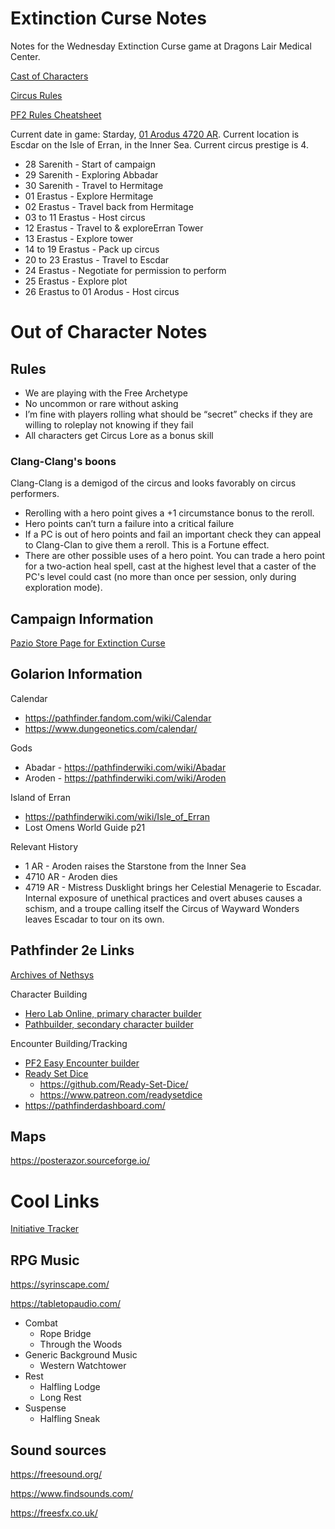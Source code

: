 # Extinction Curse Notes
Notes for the Wednesday Extinction Curse game at Dragons Lair Medical Center.

[Cast of Characters](Characters.md)

[Circus Rules](circus.md)

[PF2 Rules Cheatsheet](rules.md)

Current date in game: Starday, [01 Arodus 4720 AR](https://www.dungeonetics.com/calendar/?calyear=4720&month=7&start_dow=1). Current location is Escdar on the Isle of Erran, in the Inner Sea. Current circus prestige is 4.
* 28 Sarenith - Start of campaign
* 29 Sarenith - Exploring Abbadar
* 30 Sarenith - Travel to Hermitage
* 01 Erastus - Explore Hermitage
* 02 Erastus - Travel back from Hermitage
* 03 to 11 Erastus - Host circus
* 12 Erastus - Travel to & exploreErran Tower
* 13 Erastus - Explore tower
* 14 to 19 Erastus - Pack up circus
* 20 to 23 Erastus - Travel to Escdar
* 24 Erastus - Negotiate for permission to perform
* 25 Erastus - Explore plot
* 26 Erastus to 01 Arodus - Host circus

# Out of Character Notes
## Rules
* We are playing with the Free Archetype
* No uncommon or rare without asking
* I’m fine with players rolling what should be “secret” checks if they are willing to roleplay not knowing if they fail
* All characters get Circus Lore as a bonus skill
### Clang-Clang's boons
Clang-Clang is a demigod of the circus and looks favorably on circus performers. 
* Rerolling with a hero point gives a +1 circumstance bonus to the reroll.
* Hero points can’t turn a failure into a critical failure
* If a PC is out of hero points and fail an important check they can appeal to Clang-Clan to give them a reroll. This is a Fortune effect.
* There are other possible uses of a hero point. You can trade a hero point for a two-action heal spell, cast at the highest level that a caster of the PC's level could cast (no more than once per session, only during exploration mode).

## Campaign Information
[Pazio Store Page for Extinction Curse](https://paizo.com/store/pathfinder/adventures/adventurePath/extinctioncurse)
## Golarion Information
Calendar
* https://pathfinder.fandom.com/wiki/Calendar
* https://www.dungeonetics.com/calendar/

Gods
* Abadar - https://pathfinderwiki.com/wiki/Abadar
* Aroden - https://pathfinderwiki.com/wiki/Aroden

Island of Erran
* https://pathfinderwiki.com/wiki/Isle_of_Erran
* Lost Omens World Guide p21

Relevant History
* 1 AR - Aroden raises the Starstone from the Inner Sea
* 4710 AR - Aroden dies
* 4719 AR - Mistress Dusklight brings her Celestial Menagerie to Escadar. Internal exposure of unethical practices and overt abuses causes a schism, and a troupe calling itself the Circus of Wayward Wonders leaves Escadar to tour on its own.

## Pathfinder 2e Links
[Archives of Nethsys](https://2e.aonprd.com/)

Character Building
* [Hero Lab Online, primary character builder](https://herolab.online/login)
* [Pathbuilder, secondary character builder](https://pathbuilder2e.com/)

Encounter Building/Tracking
* [PF2 Easy Encounter builder](https://builder.pf2easy.com/)
* [Ready Set Dice](https://gm.readysetdice.com/#/login)
    * https://github.com/Ready-Set-Dice/
    * https://www.patreon.com/readysetdice
* https://pathfinderdashboard.com/

## Maps
https://posterazor.sourceforge.io/

# Cool Links
[Initiative Tracker](https://www.thingiverse.com/thing:6303252)

## RPG Music
https://syrinscape.com/

https://tabletopaudio.com/
* Combat
    * Rope Bridge
    * Through the Woods
* Generic Background Music
    * Western Watchtower
* Rest
    * Halfling Lodge
    * Long Rest
* Suspense
    * Halfling Sneak

## Sound sources
https://freesound.org/

https://www.findsounds.com/

https://freesfx.co.uk/